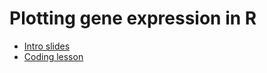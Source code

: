 # Plotting gene expression in R

- [Intro slides]([https://docs.google.com/presentation/d/18OvCZ6c0sjp1qRw_GBgrJaFOAZy0bhQjJMm4RIdM-Ic/edit](https://docs.google.com/presentation/d/18kKOjA73vnlPYhIA4qhFHKL0BbnceIp9wDHdCtucOqw/edit?usp=sharing))
- [Coding lesson](plotting-gene-expression.html)
